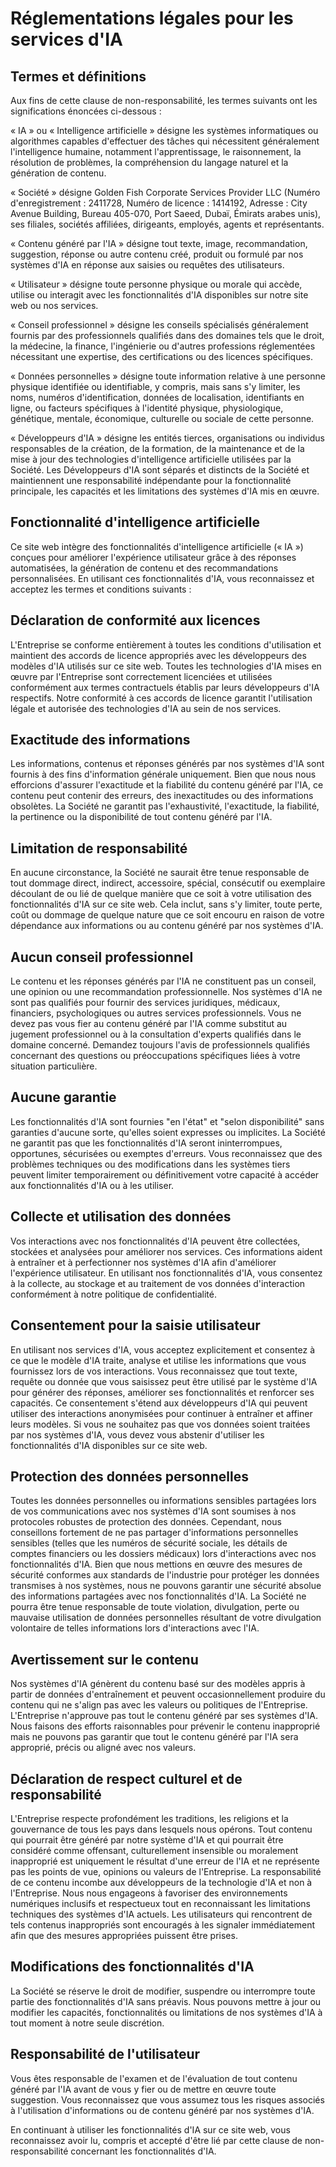 # Réglementations légales pour les services d'IA

## Termes et définitions

Aux fins de cette clause de non-responsabilité, les termes suivants ont les significations énoncées ci-dessous :

« IA » ou « Intelligence artificielle » désigne les systèmes informatiques ou algorithmes capables d'effectuer des tâches qui nécessitent généralement l'intelligence humaine, notamment l'apprentissage, le raisonnement, la résolution de problèmes, la compréhension du langage naturel et la génération de contenu.

« Société » désigne Golden Fish Corporate Services Provider LLC (Numéro d'enregistrement : 2411728, Numéro de licence : 1414192, Adresse : City Avenue Building, Bureau 405-070, Port Saeed, Dubaï, Émirats arabes unis), ses filiales, sociétés affiliées, dirigeants, employés, agents et représentants.

« Contenu généré par l'IA » désigne tout texte, image, recommandation, suggestion, réponse ou autre contenu créé, produit ou formulé par nos systèmes d'IA en réponse aux saisies ou requêtes des utilisateurs.

« Utilisateur » désigne toute personne physique ou morale qui accède, utilise ou interagit avec les fonctionnalités d'IA disponibles sur notre site web ou nos services.

« Conseil professionnel » désigne les conseils spécialisés généralement fournis par des professionnels qualifiés dans des domaines tels que le droit, la médecine, la finance, l'ingénierie ou d'autres professions réglementées nécessitant une expertise, des certifications ou des licences spécifiques.

« Données personnelles » désigne toute information relative à une personne physique identifiée ou identifiable, y compris, mais sans s'y limiter, les noms, numéros d'identification, données de localisation, identifiants en ligne, ou facteurs spécifiques à l'identité physique, physiologique, génétique, mentale, économique, culturelle ou sociale de cette personne.

« Développeurs d'IA » désigne les entités tierces, organisations ou individus responsables de la création, de la formation, de la maintenance et de la mise à jour des technologies d'intelligence artificielle utilisées par la Société. Les Développeurs d'IA sont séparés et distincts de la Société et maintiennent une responsabilité indépendante pour la fonctionnalité principale, les capacités et les limitations des systèmes d'IA mis en œuvre.

## Fonctionnalité d'intelligence artificielle

Ce site web intègre des fonctionnalités d'intelligence artificielle (« IA ») conçues pour améliorer l'expérience utilisateur grâce à des réponses automatisées, la génération de contenu et des recommandations personnalisées. En utilisant ces fonctionnalités d'IA, vous reconnaissez et acceptez les termes et conditions suivants :

## Déclaration de conformité aux licences

L'Entreprise se conforme entièrement à toutes les conditions d'utilisation et maintient des accords de licence appropriés avec les développeurs des modèles d'IA utilisés sur ce site web. Toutes les technologies d'IA mises en œuvre par l'Entreprise sont correctement licenciées et utilisées conformément aux termes contractuels établis par leurs développeurs d'IA respectifs. Notre conformité à ces accords de licence garantit l'utilisation légale et autorisée des technologies d'IA au sein de nos services.

## Exactitude des informations

Les informations, contenus et réponses générés par nos systèmes d'IA sont fournis à des fins d'information générale uniquement. Bien que nous nous efforcions d'assurer l'exactitude et la fiabilité du contenu généré par l'IA, ce contenu peut contenir des erreurs, des inexactitudes ou des informations obsolètes. La Société ne garantit pas l'exhaustivité, l'exactitude, la fiabilité, la pertinence ou la disponibilité de tout contenu généré par l'IA.

## Limitation de responsabilité

En aucune circonstance, la Société ne saurait être tenue responsable de tout dommage direct, indirect, accessoire, spécial, consécutif ou exemplaire découlant de ou lié de quelque manière que ce soit à votre utilisation des fonctionnalités d\'IA sur ce site web. Cela inclut, sans s\'y limiter, toute perte, coût ou dommage de quelque nature que ce soit encouru en raison de votre dépendance aux informations ou au contenu généré par nos systèmes d\'IA.

## Aucun conseil professionnel

Le contenu et les réponses générés par l'IA ne constituent pas un conseil, une opinion ou une recommandation professionnelle. Nos systèmes d'IA ne sont pas qualifiés pour fournir des services juridiques, médicaux, financiers, psychologiques ou autres services professionnels. Vous ne devez pas vous fier au contenu généré par l'IA comme substitut au jugement professionnel ou à la consultation d'experts qualifiés dans le domaine concerné. Demandez toujours l'avis de professionnels qualifiés concernant des questions ou préoccupations spécifiques liées à votre situation particulière.

## Aucune garantie

Les fonctionnalités d'IA sont fournies "en l'état" et "selon disponibilité" sans garanties d'aucune sorte, qu'elles soient expresses ou implicites. La Société ne garantit pas que les fonctionnalités d'IA seront ininterrompues, opportunes, sécurisées ou exemptes d'erreurs. Vous reconnaissez que des problèmes techniques ou des modifications dans les systèmes tiers peuvent limiter temporairement ou définitivement votre capacité à accéder aux fonctionnalités d'IA ou à les utiliser.

## Collecte et utilisation des données

Vos interactions avec nos fonctionnalités d\'IA peuvent être collectées, stockées et analysées pour améliorer nos services. Ces informations aident à entraîner et à perfectionner nos systèmes d\'IA afin d\'améliorer l\'expérience utilisateur. En utilisant nos fonctionnalités d\'IA, vous consentez à la collecte, au stockage et au traitement de vos données d\'interaction conformément à notre politique de confidentialité.

## Consentement pour la saisie utilisateur

En utilisant nos services d\'IA, vous acceptez explicitement et consentez à ce que le modèle d\'IA traite, analyse et utilise les informations que vous fournissez lors de vos interactions. Vous reconnaissez que tout texte, requête ou donnée que vous saisissez peut être utilisé par le système d\'IA pour générer des réponses, améliorer ses fonctionnalités et renforcer ses capacités. Ce consentement s\'étend aux développeurs d\'IA qui peuvent utiliser des interactions anonymisées pour continuer à entraîner et affiner leurs modèles. Si vous ne souhaitez pas que vos données soient traitées par nos systèmes d\'IA, vous devez vous abstenir d\'utiliser les fonctionnalités d\'IA disponibles sur ce site web.

## Protection des données personnelles

Toutes les données personnelles ou informations sensibles partagées lors de vos communications avec nos systèmes d'IA sont soumises à nos protocoles robustes de protection des données. Cependant, nous conseillons fortement de ne pas partager d'informations personnelles sensibles (telles que les numéros de sécurité sociale, les détails de comptes financiers ou les dossiers médicaux) lors d'interactions avec nos fonctionnalités d'IA. Bien que nous mettions en œuvre des mesures de sécurité conformes aux standards de l'industrie pour protéger les données transmises à nos systèmes, nous ne pouvons garantir une sécurité absolue des informations partagées avec nos fonctionnalités d'IA. La Société ne pourra être tenue responsable de toute violation, divulgation, perte ou mauvaise utilisation de données personnelles résultant de votre divulgation volontaire de telles informations lors d'interactions avec l'IA.

## Avertissement sur le contenu

Nos systèmes d'IA génèrent du contenu basé sur des modèles appris à partir de données d'entraînement et peuvent occasionnellement produire du contenu qui ne s'align pas avec les valeurs ou politiques de l'Entreprise. L'Entreprise n'approuve pas tout le contenu généré par ses systèmes d'IA. Nous faisons des efforts raisonnables pour prévenir le contenu inapproprié mais ne pouvons pas garantir que tout le contenu généré par l'IA sera approprié, précis ou aligné avec nos valeurs.

## Déclaration de respect culturel et de responsabilité

L'Entreprise respecte profondément les traditions, les religions et la gouvernance de tous les pays dans lesquels nous opérons. Tout contenu qui pourrait être généré par notre système d'IA et qui pourrait être considéré comme offensant, culturellement insensible ou moralement inapproprié est uniquement le résultat d'une erreur de l'IA et ne représente pas les points de vue, opinions ou valeurs de l'Entreprise. La responsabilité de ce contenu incombe aux développeurs de la technologie d'IA et non à l'Entreprise. Nous nous engageons à favoriser des environnements numériques inclusifs et respectueux tout en reconnaissant les limitations techniques des systèmes d'IA actuels. Les utilisateurs qui rencontrent de tels contenus inappropriés sont encouragés à les signaler immédiatement afin que des mesures appropriées puissent être prises.

## Modifications des fonctionnalités d'IA

La Société se réserve le droit de modifier, suspendre ou interrompre toute partie des fonctionnalités d'IA sans préavis. Nous pouvons mettre à jour ou modifier les capacités, fonctionnalités ou limitations de nos systèmes d'IA à tout moment à notre seule discrétion.

## Responsabilité de l'utilisateur

Vous êtes responsable de l'examen et de l'évaluation de tout contenu généré par l'IA avant de vous y fier ou de mettre en œuvre toute suggestion. Vous reconnaissez que vous assumez tous les risques associés à l'utilisation d'informations ou de contenu généré par nos systèmes d'IA.

En continuant à utiliser les fonctionnalités d'IA sur ce site web, vous reconnaissez avoir lu, compris et accepté d'être lié par cette clause de non-responsabilité concernant les fonctionnalités d'IA.